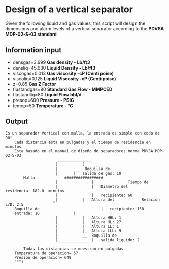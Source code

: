 # Design of a vertical separator

Given the following liquid and gas values, 
this script will design the dimensions and alarm levels of 
a vertical separator according to the **PDVSA MDP-02-S-03 standard**

## Information input
- densgas=3.699 			**Gas density - Lb/ft3** <br />
- densliq=45.630 		**Liquid Density - Lb/ft3** <br />
- viscogas=0.013 		**Gas viscosity -cP (Centi poise)** <br />
- viscoliq=0.125			**Liquid Viscosity -cP (Centi poise)** <br />
- z=0.85 						**Gas Z Factor** <br />
- flustandgas=80 			**Standard Gas Flow - MMPCED** <br />
- flustandliq=80 			**Liquid Flow bbl/d** <br />
- presop=600 				**Pressure - PSIG** <br />
- temop=50 					**Temperature - °C** <br />

## Output
```
Es un separador Vertical con malla, la entrada es simple con codo de 90°
	Cada distancia esta en pulgadas y el tiempo de residencia en minutos
	Esta basado en el manual de diseño de separadores norma PDVSA MDP-02-S-03
			           _______________
			          (     	  )_
			          |		   __  Boquilla de 
			          |		  |   salida de gas: 10 	
		Malla  	          #################    
			          |               |		          Tiempo de
			          |               |   Diametro del          residencia: 182.0  minutos 			
			          |               |   recipiente: 60 	    	
			         _|	          |   Altura del            Relacion L/D: 2.5 
	Boquilla de              _	          |   recipiente: 150 
	entrada: 10  	          |               |
			          |	          |   Altura HHL: 1 
			          |	          |   Altura HL: 27 
			          |	          |   Altura LL: 1 
			          |	          |_  Altura LLL: 9 
			          |	          __  Boquilla de
			          (_______________)   salida liquido: 2 

		Todas las distancias se muestran en pulgadas
	Temperatura de operacion= 57 
	Presion de operacion= 649 
	""")   
```
